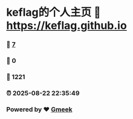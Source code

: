 # keflag的个人主页 :link: https://keflag.github.io 
### :page_facing_up: [7](https://keflag.github.io/tag.html) 
### :speech_balloon: 0 
### :hibiscus: 1221 
### :alarm_clock: 2025-08-22 22:35:49 
### Powered by :heart: [Gmeek](https://github.com/Meekdai/Gmeek)
